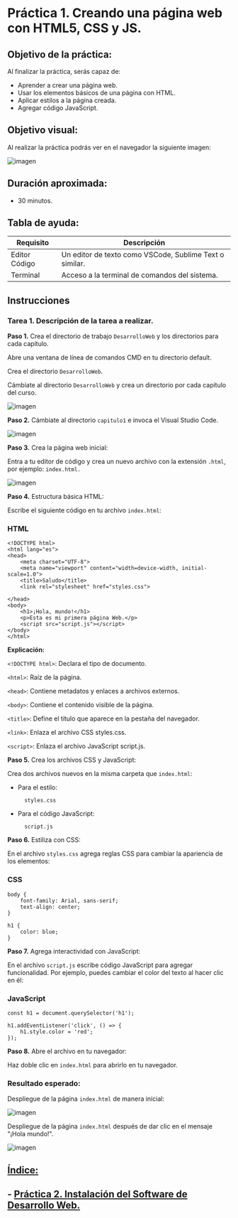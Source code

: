 # Práctica 1. Creando una página web con HTML5, CSS y JS.

## Objetivo de la práctica:
Al finalizar la práctica, serás capaz de:
- Aprender a crear una página web.
- Usar los elementos básicos de una página con HTML.
- Aplicar estilos a la página creada.
- Agregar código JavaScript.

## Objetivo visual:
Al realizar la práctica podrás ver en el navegador la siguiente imagen:

![imagen](../imagenes/capitulo1/saludo_inicial.png)

## Duración aproximada:
- 30 minutos.

## Tabla de ayuda:

| Requisito | Descripción|
| --- | --- |
| Editor Código | Un editor de texto como VSCode, Sublime Text o similar. |
| Terminal | Acceso a la terminal de comandos del sistema. |

## Instrucciones 

### Tarea 1. Descripción de la tarea a realizar.

**Paso 1.** Crea el directorio de trabajo `DesarrolloWeb` y los directorios para cada capítulo. 

Abre una ventana de línea de comandos CMD en tu directorio default.

Crea el directorio `DesarrolloWeb`.

Cámbiate al directorio `DesarrolloWeb` y crea un directorio por cada capítulo del curso.

![imagen](../imagenes/capitulo1/crear_dir__Desarrollo_Web.png)

**Paso 2.** Cámbiate al directorio `capitulo1` e invoca el Visual Studio Code.

![imagen](../imagenes/capitulo1/cambiarse_cap1_invocar_vsc.png)

**Paso 3.** Crea la página web inicial:

Entra a tu editor de código y crea un nuevo archivo con la extensión `.html`, por ejemplo: `index.html.`

![imagen](../imagenes/capitulo1/crear_index_html.png)

**Paso 4.** Estructura básica HTML:

Escribe el siguiente código en tu archivo `index.html`:

### HTML
```
<!DOCTYPE html>
<html lang="es">
<head>
    <meta charset="UTF-8">
    <meta name="viewport" content="width=device-width, initial-scale=1.0">
    <title>Saludo</title>
    <link rel="stylesheet" href="styles.css">   

</head>
<body>
    <h1>¡Hola, mundo!</h1>
    <p>Esta es mi primera página Web.</p>
    <script src="script.js"></script>
</body>
</html>
```

**Explicación:**

`<!DOCTYPE html>`: Declara el tipo de documento.

`<html>`: Raíz de la página.

`<head>`: Contiene metadatos y enlaces a archivos externos.

`<body>`: Contiene el contenido visible de la página.

`<title>`: Define el título que aparece en la pestaña del navegador.

`<link>`: Enlaza el archivo CSS styles.css.

`<script>`: Enlaza el archivo JavaScript script.js.

**Paso 5.** Crea los archivos CSS y JavaScript:

Crea dos archivos nuevos en la misma carpeta que `index.html`:
    
- Para el estilo:

        styles.css

- Para el código JavaScript:

        script.js

**Paso 6.** Estiliza con CSS:

En el archivo `styles.css` agrega reglas CSS para cambiar la apariencia de los elementos:

### CSS
```
body {
    font-family: Arial, sans-serif;
    text-align: center;
}

h1 {
    color: blue;
}
```

**Paso 7.** Agrega interactividad con JavaScript:

En el archivo `script.js` escribe código JavaScript para agregar funcionalidad. Por ejemplo, puedes cambiar el color
del texto al hacer clic en él:

### JavaScript

```
const h1 = document.querySelector('h1');

h1.addEventListener('click', () => {
    h1.style.color = 'red';
});
```

**Paso 8.** Abre el archivo en tu navegador:

Haz doble clic en `index.html` para abrirlo en tu navegador.


### Resultado esperado:

Despliegue de la página `index.html` de manera inicial:

![imagen](../imagenes/capitulo1/saludo_inicial.png)

Despliegue de la página `index.html` después de dar clic en el mensaje "¡Hola mundo!".

![imagen](../imagenes/capitulo1/saludo_final.png)
## [Índice:](../README.md)
## - [Práctica 2. Instalación del Software de Desarrollo Web.](../Capítulo2/README.md)
